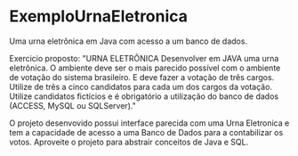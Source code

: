 # ExemploUrnaEletronica
Uma urna eletrônica em Java com acesso a um banco de dados.

Exercicio proposto:
"URNA ELETRÔNICA
Desenvolver em JAVA uma urna eletrônica. O ambiente deve ser o mais parecido possível com o ambiente de votação do sistema brasileiro.   E deve fazer a votação de três cargos.   Utilize de três a cinco candidatos para cada um dos cargos da votação.   Utilize candidatos fictícios e é obrigatório a utilização do banco de dados (ACCESS, MySQL ou SQLServer)."

O projeto desenvovido possui interface parecida com uma Urna Eletronica e tem a capacidade de acesso a uma Banco de Dados para a contabilizar os votos.
Aproveite o projeto para abstrair conceitos de Java e SQL.
